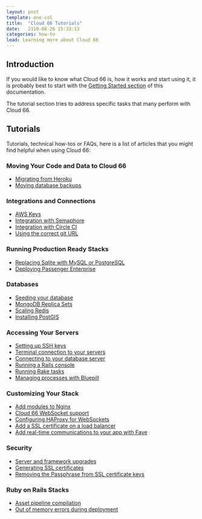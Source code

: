 ```yaml
---
layout: post
template: one-col
title:  "Cloud 66 Tutorials"
date:   2110-08-26 15:33:13
categories: how-to
lead: Learning more about Cloud 66
---
```


## Introduction

If you would like to know what Cloud 66 is, how it works and start using it, it is probably best to start with the [Getting Started section](/getting-started/introduction.html) of this documentation.

The tutorial section tries to address specific tasks that many perform with Cloud 66.

## Tutorials

Tutorials, technical how-tos or FAQs, here is a list of articles that you might find helpful when using Cloud 66:

### Moving Your Code and Data to Cloud 66

* [Migrating from Heroku](/how-to/migrate-from-heroku.html)
* [Moving database backups](/how-to/manage-backups.html)

### Integrations and Connections

* [AWS Keys](/how-to/aws-keys.html)
* [Integration with Semaphore](/how-to/integration-with-semaphore.html)
* [Integration with Circle CI](/how-to/circle-ci-integration.html)
* [Using the correct git URL](/how-to/git-url.html)

### Running Production Ready Stacks

* [Replacing Sqlite with MySQL or PostgreSQL](/how-to/replace-sqlite.html)
* [Deploying Passenger Enterprise](/how-to/passenger-enterprise.html)

### Databases

* [Seeding your database](/how-to/seeding-db.html)
* [MongoDB Replica Sets](/how-to/mongodb-replica-sets.html)
* [Scaling Redis](/how-to/scaling_with_redis.html)
* [Installing PostGIS](/how-to/postgis-installation.html)

### Accessing Your Servers

* [Setting up SSH keys](/how-to/ssh-keys.html)
* [Terminal connection to your servers](/how-to/shell-to-your-servers.html)
* [Connecting to your database server](/how-to/connect-db-servers.html)
* [Running a Rails console](/how-to/rails-console.html)
* [Running Rake tasks](/how-to/running-rake-tasks.html)
* [Managing processes with Bluepill](/how-to/bluepill.html)

### Customizing Your Stack

* [Add modules to Nginx](/how-to/nginx-modules.html)
* [Cloud 66 WebSocket support](/how-to/websocket-support.html)
* [Configuring HAProxy for WebSockets](/how-to/haproxy-for-websocket.html)
* [Add a SSL certificate on a load balancer](/how-to/ssl-termination-on-load-balancers.html)
* [Add real-time communications to your app with Faye](/how-to/implementing-faye.html)

### Security

* [Server and framework upgrades](/how-to/upgrade-packages.html)
* [Generating SSL certificates](/how-to/ssl-certificate.html)
* [Removing the Passphrase from SSL certificate keys](/how-to/remove-passphrase-from-certificate-key-for-nginx.html)

### Ruby on Rails Stacks

* [Asset pipeline compilation](/how-to/asset-pipeline.html)
* [Out of memory errors during deployment](/how-to/out-of-memory-errors.html)
